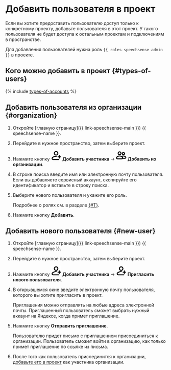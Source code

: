 # Добавить пользователя в проект

Если вы хотите предоставить пользователю доступ только к конкретному проекту, добавьте пользователя в этот проект. У такого пользователя не будет доступа к остальным проектам и подключениям в пространстве.

Для добавления пользователей нужна роль `{{ roles-speechsense-admin }}` в проекте.

## Кого можно добавить в проект {#types-of-users}

{% include [types-of-accounts](../../../_includes/speechsense/types-of-accounts.md) %}

## Добавить пользователя из организации {#organization}

1. Откройте [главную страницу]({{ link-speechsense-main }}) {{ speechsense-name }}.
1. Перейдите в нужное пространство, затем выберите проект.
1. Нажмите кнопку ![image](../../../_assets/console-icons/person-plus.svg) **Добавить участника** → ![image](../../../_assets/console-icons/persons.svg) **Добавить из организации**.
1. В строке поиска введите имя или электронную почту пользователя. Если вы добавляете сервисный аккаунт, скопируйте его идентификатор и вставьте в строку поиска.
1. Выберите нового пользователя и укажите его роль.

   Подробнее о ролях см. в разделе [{#T}](../../security/index.md).

1. Нажмите кнопку **Добавить**.

## Добавить нового пользователя {#new-user}

1. Откройте [главную страницу]({{ link-speechsense-main }}) {{ speechsense-name }}.
1. Перейдите в нужное пространство, затем выберите проект.
1. Нажмите кнопку ![image](../../../_assets/console-icons/person-plus.svg) **Добавить участника** → ![image](../../../_assets/console-icons/person-plus.svg) **Пригласить нового пользователя**.
1. В открывшемся окне введите электронную почту пользователя, которого вы хотите пригласить в проект.

   Приглашения можно отправлять на любые адреса электронной почты. Приглашенный пользователь сможет выбрать нужный аккаунт на Яндексе, когда примет приглашение.

1. Нажмите кнопку **Отправить приглашение**.

   Пользователю придет письмо с приглашением присоединиться к организации. Пользователь сможет войти в организацию, как только примет приглашение по ссылке из письма.

1. После того как пользователь присоединится к организации, [добавьте его в проект](#organization) как участника организации.
